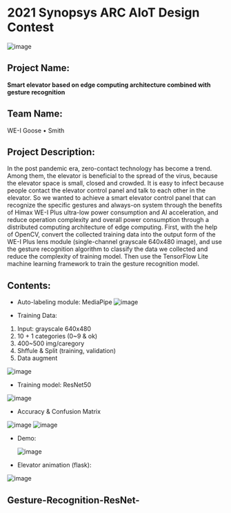 # 2021 Synopsys ARC AIoT Design Contest
![image](https://user-images.githubusercontent.com/85024328/120073598-9e337a80-c0cb-11eb-91b6-afecf940a960.png)


## Project Name:
**Smart elevator based on edge computing architecture combined with gesture recognition**
## Team Name:
WE-I Goose • Smith
## Project Description:
In the post pandemic era, zero-contact technology has become a trend. Among them, the elevator is beneficial to the spread of the virus, because the elevator space is small, closed and crowded. It is easy to infect because people contact the elevator control panel and talk to each other in the elevator. So we wanted to achieve a smart elevator control panel that can recognize the specific gestures and always-on system through the benefits of Himax WE-I Plus ultra-low power consumption and AI acceleration, and reduce  operation complexity and overall power consumption through a distributed computing architecture of edge computing. First, with the help of OpenCV, convert the collected training data into the output form of the WE-I Plus lens module (single-channel grayscale 640x480 image), and use the gesture recognition algorithm to classify the data we collected and reduce the complexity of  training model. Then use the TensorFlow Lite machine learning framework to train the gesture recognition model.
## Contents:
* Auto-labeling module: MediaPipe
 ![image](https://user-images.githubusercontent.com/85024328/120074141-08e5b580-c0ce-11eb-8b37-c051b1601184.png)

* Training Data:
1. Input: grayscale 640x480
2. 10 + 1 categories (0~9 & ok)
3. 400~500 img/caregory
4. Shffule & Split (training, validation)
5. Data augment
  
![image](https://user-images.githubusercontent.com/85024328/120074181-39c5ea80-c0ce-11eb-89b9-d259e0ce8781.png)



* Training model:
ResNet50

![image](https://user-images.githubusercontent.com/85024328/120074207-5e21c700-c0ce-11eb-96a2-d5f9fca245fd.png)

* Accuracy & Confusion Matrix
  
![image](https://user-images.githubusercontent.com/85024328/120074267-a4772600-c0ce-11eb-8fda-885c03c7520b.png)
![image](https://user-images.githubusercontent.com/85024328/120074293-be186d80-c0ce-11eb-8f4f-91923c39f19d.png)

* Demo:
  
  ![image](https://user-images.githubusercontent.com/85024328/120074376-26674f00-c0cf-11eb-94d7-eb143bc4ee89.png)


* Elevator animation (flask):
  
![image](https://user-images.githubusercontent.com/85024328/120074352-0c2d7100-c0cf-11eb-8317-13d3bfbff962.png)


 

## Gesture-Recognition-ResNet-
